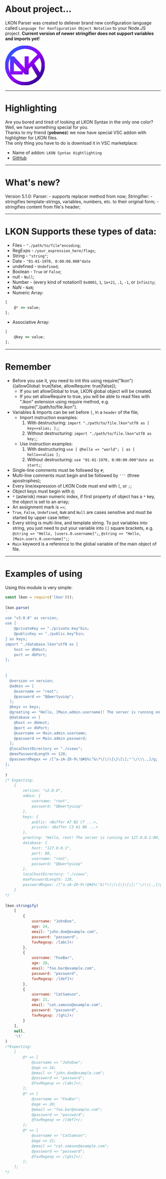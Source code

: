 # About project...
LKON Parser was created to deliever brand new configuration language called `Language for Konfiguration Object Notation` to your Node.JS project.
**Current version of newer stringifier does not support variables and imports yet!**

![LKON](./icon.png)

---

# Highlighting
Are you bored and tired of looking at LKON Syntax in the only one color? <br/>
Well, we have something special for you. <br/>
Thanks to my friend (**yobonez**) we now have special VSC addon with highlighter for LKON files. <br/>
The only thing you have to do is download it in VSC marketplace:
- Name of addon: `LKON Syntax Hightlighting`
- [GitHub](https://github.com/yobonez/vscode-lkon-highlighting)

---
# What's new?
Version 5.1.0:
Parser:
	- supports replacer method from now;
Stringifier:
	- stringifies template-strings, variables, numbers, etc. to their original form;
	- stringifies content from file's header;

---

# LKON Supports these types of data:
- Files - `"./path/to/file"encoding`;
- RegExps - `/your_expression_here/flags`;
- String - `"string"`;
- Date - `"01-01-1970, 0:00:00.000"date`
- undefined - `Undefined`;
- Boolean - `True` or `False`;
- null - `Null`;
- Number - (every kind of notation!) `0x0001`, `1`, `1e+21`, `.1`, `-1`, or `Infinity`;
- NaN - `NaN`;
- Numeric Array:

```js
[
	@* => value;
];
```

- Associative Array:

```js
[
	@key => value;
];
```

---

# Remember
- Before you use it, you need to init this using require("lkon")({allowGlobal: true|false, allowRequire: true|false});
	+ If you set allowGlobal to true, LKON global object will be created.
	+ If you set allowRequire to true, you will be able to read files with ".lkon" extension using require method, e.g. require("./path/to/file.lkon").
- Variables & Imports can be set before `[`, in a `header` of the file;
	+ Import instruction examples:
		1. With destructuring: `import "./path/to/file.lkon"utf8 as [ key=>alias; ];`;
		2. Without destructuring: `import "./path/to/file.lkon"utf8 as key;`;
	+ Use instruction examples:
		 1. With destructuring `use [ @hello => "world"; ] as [ hello=>alias ];`
		 2. Without destructuring: `use "01-01-1970, 0:00:00.000"date as start;`;
- Single-line comments must be followed by `#`;
- Multi-line comments must begin and be followed by `'''` (three apostrophes);
- Every line/expression of LKON Code must end with `[`, or `;`;
- Object keys must begin with `@`;
- `*` (asterisk) mean numeric index, if first property of object has a `*` key, the object is set to an array;
- An assignment mark is `=>`;
- `True`, `False`, `Undefined`, `NaN` and `Null` are cases sensitive and must be started by upper case letter;
- Every string is multi-line, and template string. To put variables into string, you just need to put your variable into `[]` square brackets, e.g. `@string => "Hello, [users.0.username]";`, `@string => "Hello, [Main.users.0.username]";`;
- `Main` keyword is a reference to the global variable of the main object of file.

---

# Examples of using
Using this module is very simple:
```js
const lkon = require('lkon')();

lkon.parse(
`
use "v3.0.0" as version;
use [
	@privateKey => "./private.key"bin;
	@publicKey => "./public.key"bin;
] as keys;
import "./database.lkon"utf8 as [
	host => dbHost;
	port => dbPort;
];


[
  @version => version;
  @admin => [
    @username => "root";
    @password => "Q@wertyuiop";
  ];
  @keys => keys;
  @greeting => "Hello, [Main.admin.username]! The server is running on [dbHost]:[dbPort], its version is [version]."
  @database => [
    @host => dbHost;
    @port => dbPort;
    @username => Main.admin.username;
    @password => Main.admin.password;
  ];
  @localhostDirectory => "./views";
  @maxPasswordLength => 128;
  @passwordRegex => /[^a-zA-Z0-9\!@#$%\^&\*\(\)\{\}\[\];"'\/\\\.,]/g;
];
`
)
/* Expecting:
	{
		version: "v2.0.0",
		admin: {
			username: "root",
			password: "Q@wertyuiop"
		},
		keys: {
			public: <Buffer A7 B2 C7 ...>,
			private: <Buffer C3 A1 B8 ...>
		},
		greeting: "Hello, root! The server is running on 127.0.0.1:80, its version is v2.0.0.",
		database: {
			host: "127.0.0.1",
			port: 80,
			username: "root",
			password: "Q@wertyuiop"
		},
		localhostDirectory: "./views",
		maxPasswordLength: 128,
		passwordRegex: /[^a-zA-Z0-9\!@#$%\^&\*\(\)\{\}\[\];"'\/\\\.,]/g
	}
*/

lkon.stringify(
	[
		{
			username: "JohnDoe",
			age: 24,
			email: "john.doe@example.com",
			password: "password",
			favRegexp: /[abc]+/
		},
		{
			username: "FooBar",
			age: 20,
			email: "foo.bar@example.com",
			password: "password",
			favRegexp: /[def]+/
		},
		{
			username: "CatSamson",
			age: 21,
			email: "cat.samson@example.com",
			password: "password",
			favRegexp: /[ghi]+/
		}
	],
	null,
	'\t'
)
/*Expecting:
	[
		@* => [
			@username => "JohnDoe";
			@age => 24;
			@email => "john.doe@example.com";
			@password => "password";
			@favRegexp => /[abc]+/;
		];
		@* => [
			@username => "FooBar";
			@age => 20;
			@email => "foo.bar@example.com";
			@password => "password";
			@favRegexp => /[def]+/;
		];
		@* => [
			@username => "CatSamson";
			@age => 21;
			@email => "cat.samson@example.com";
			@password => "password";
			@favRegexp => /[ghi]+/;
		];
	];
*/
```